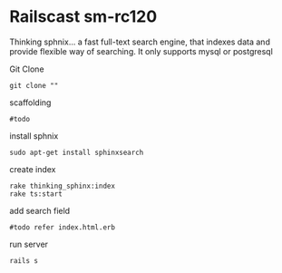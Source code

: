 Railscast sm-rc120
==================

Thinking sphnix...
a fast full-text search engine, that indexes data and provide flexible way of searching.
It only supports mysql or postgresql

Git Clone
```
git clone ""
```
scaffolding
```
#todo
```

install sphnix
```
sudo apt-get install sphinxsearch
```
create index
```
rake thinking_sphinx:index 
rake ts:start
```
add search field
```
#todo refer index.html.erb
```
run server
```
rails s
```
